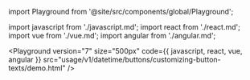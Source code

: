 import Playground from '@site/src/components/global/Playground';

import javascript from './javascript.md';
import react from './react.md';
import vue from './vue.md';
import angular from './angular.md';

<Playground
  version="7"
  size="500px"
  code={{ javascript, react, vue, angular }}
  src="usage/v1/datetime/buttons/customizing-button-texts/demo.html"
/>
